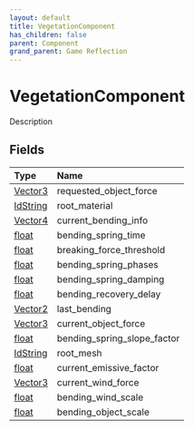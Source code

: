 ```yaml
---
layout: default
title: VegetationComponent
has_children: false
parent: Component
grand_parent: Game Reflection
---
```

# VegetationComponent
Description 

## Fields
| Type | Name |
|:-------------|:--------------|
| [Vector3](/game-reflection/classes/vector3.md) | requested_object_force |
| [IdString](/game-reflection/components/id_string.md) | root_material |
| [Vector4](/game-reflection/classes/vector4.md) | current_bending_info |
| [float](/game-reflection/components/float.md) | bending_spring_time |
| [float](/game-reflection/components/float.md) | breaking_force_threshold |
| [float](/game-reflection/components/float.md) | bending_spring_phases |
| [float](/game-reflection/components/float.md) | bending_spring_damping |
| [float](/game-reflection/components/float.md) | bending_recovery_delay |
| [Vector2](/game-reflection/classes/vector2.md) | last_bending |
| [Vector3](/game-reflection/classes/vector3.md) | current_object_force |
| [float](/game-reflection/components/float.md) | bending_spring_slope_factor |
| [IdString](/game-reflection/components/id_string.md) | root_mesh |
| [float](/game-reflection/components/float.md) | current_emissive_factor |
| [Vector3](/game-reflection/classes/vector3.md) | current_wind_force |
| [float](/game-reflection/components/float.md) | bending_wind_scale |
| [float](/game-reflection/components/float.md) | bending_object_scale |
